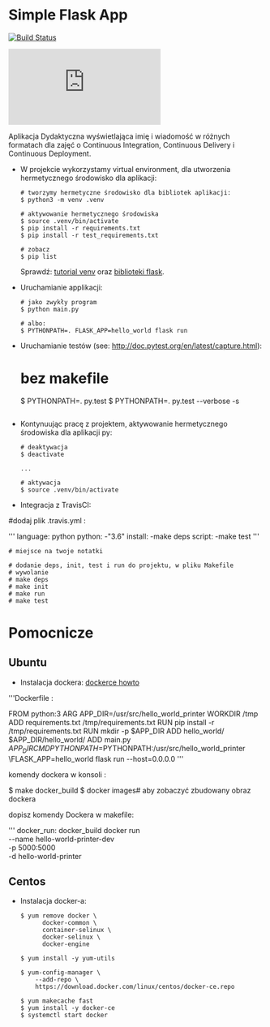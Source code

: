 # Simple Flask App




[![Build Status](https://travis-ci.com/Marta162/se_hello_printer_app.svg?branch=master)](https://travis-ci.com/Marta162/se_hello_printer_app)

![StatusCake](https://app.statuscake.com/button/index.php?Track=5961411&Days=1&Design=2)

Aplikacja Dydaktyczna wyświetlająca imię i wiadomość w różnych formatach dla zajęć
o Continuous Integration, Continuous Delivery i Continuous Deployment.

- W projekcie wykorzystamy virtual environment, dla utworzenia hermetycznego środowisko dla aplikacji:

  ```
  # tworzymy hermetyczne środowisko dla bibliotek aplikacji:
  $ python3 -m venv .venv

  # aktywowanie hermetycznego środowiska
  $ source .venv/bin/activate
  $ pip install -r requirements.txt
  $ pip install -r test_requirements.txt

  # zobacz
  $ pip list
  ```

  Sprawdź: [tutorial venv](https://docs.python.org/3/tutorial/venv.html) oraz [biblioteki flask](http://flask.pocoo.org).

- Uruchamianie applikacji:

  ```
  # jako zwykły program
  $ python main.py

  # albo:
  $ PYTHONPATH=. FLASK_APP=hello_world flask run
  ```

- Uruchamianie testów (see: http://doc.pytest.org/en/latest/capture.html):

  # bez makefile
  $ PYTHONPATH=. py.test
  $ PYTHONPATH=. py.test --verbose -s
  ```

- Kontynuując pracę z projektem, aktywowanie hermetycznego środowiska dla aplikacji py:

  ```
  # deaktywacja
  $ deactivate
  ```

  ```
  ...

  # aktywacja
  $ source .venv/bin/activate
  ```

- Integracja z TravisCI:

#dodaj plik .travis.yml :

'''
language: python
python:
    -"3.6"
  install:
    -make deps
  script:
    -make test
'''

  ```
  # miejsce na twoje notatki

  # dodanie deps, init, test i run do projektu, w pliku Makefile
  # wywolanie
  # make deps
  # make init
  # make run
  # make test
  ```

# Pomocnicze

## Ubuntu

- Instalacja dockera: [dockerce howto](https://docs.docker.com/install/linux/docker-ce/ubuntu/)

'''Dockerfile :

FROM python:3
ARG APP_DIR=/usr/src/hello_world_printer
WORKDIR /tmp
ADD requirements.txt /tmp/requirements.txt
RUN pip install -r /tmp/requirements.txt
RUN mkdir -p $APP_DIR
ADD hello_world/ $APP_DIR/hello_world/
ADD main.py $APP_DIR
CMD PYTHONPATH=$PYTHONPATH:/usr/src/hello_world_printer \FLASK_APP=hello_world flask run --host=0.0.0.0
'''

komendy dockera w konsoli :

$ make docker_build
$ docker images# aby zobaczyć zbudowany obraz dockera

dopisz komendy Dockera w makefile:

'''
docker_run: docker_build
    docker run \
      --name hello-world-printer-dev \
        -p 5000:5000 \
        -d hello-world-printer

## Centos

- Instalacja docker-a:

  ```
  $ yum remove docker \
        docker-common \
        container-selinux \
        docker-selinux \
        docker-engine

  $ yum install -y yum-utils

  $ yum-config-manager \
      --add-repo \
      https://download.docker.com/linux/centos/docker-ce.repo

  $ yum makecache fast
  $ yum install -y docker-ce
  $ systemctl start docker
  ```
